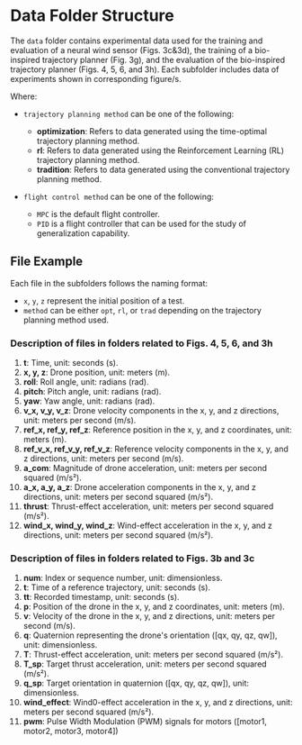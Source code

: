  # Data Folder Structure

The `data` folder contains experimental data used for the training and evaluation of a neural wind sensor (Figs. 3c&3d), the training of a bio-inspired trajectory planner (Fig. 3g), and the evaluation of the bio-inspired trajectory planner (Figs. 4, 5, 6, and 3h). 
Each subfolder includes data of experiments shown in corresponding figure/s.


Where:
- `trajectory planning method` can be one of the following:
  - **optimization**: Refers to data generated using the time-optimal trajectory planning method.
  - **rl**: Refers to data generated using the Reinforcement Learning (RL) trajectory planning method.
  - **tradition**: Refers to data generated using the conventional trajectory planning method.

- `flight control method` can be one of the following:
  - `MPC` is the default flight controller. 
  - `PID` is a flight controller that can be used for the study of generalization capability.


## File Example

Each file in the subfolders follows the naming format:
- `x`, `y`, `z` represent the initial position of a test.
- `method` can be either `opt`, `rl`, or `trad` depending on the trajectory planning method used.



### Description of files in folders related to Figs. 4, 5, 6, and 3h

1. **t**: Time, unit: seconds (s).  
2. **x, y, z**: Drone position, unit: meters (m).  
3. **roll**: Roll angle, unit: radians (rad).  
4. **pitch**: Pitch angle, unit: radians (rad).  
5. **yaw**: Yaw angle, unit: radians (rad).  
6. **v_x, v_y, v_z**: Drone velocity components in the x, y, and z directions, unit: meters per second (m/s).  
7. **ref_x, ref_y, ref_z**: Reference position in the x, y, and z coordinates, unit: meters (m).  
8. **ref_v_x, ref_v_y, ref_v_z**: Reference velocity components in the x, y, and z directions, unit: meters per second (m/s).  
9. **a_com**: Magnitude of drone acceleration, unit: meters per second squared (m/s²).  
10. **a_x, a_y, a_z**: Drone acceleration components in the x, y, and z directions, unit: meters per second squared (m/s²).  
11. **thrust**: Thrust-effect acceleration, unit: meters per second squared (m/s²).  
12. **wind_x, wind_y, wind_z**: Wind-effect acceleration in the x, y, and z directions, unit: meters per second squared (m/s²).  

### Description of files in folders related to Figs. 3b and 3c

1. **num**: Index or sequence number, unit: dimensionless.  
2. **t**: Time of a reference trajectory, unit: seconds (s).  
3. **tt**: Recorded timestamp, unit: seconds (s).  
4. **p**: Position of the drone in the x, y, and z coordinates, unit: meters (m).  
5. **v**: Velocity of the drone in the x, y, and z directions, unit: meters per second (m/s).  
6. **q**: Quaternion representing the drone's orientation \([qx, qy, qz, qw]\), unit: dimensionless.  
7. **T**: Thrust-effect acceleration, unit: meters per second squared (m/s²).  
8. **T_sp**: Target thrust acceleration, unit: meters per second squared (m/s²).  
9. **q_sp**: Target orientation in quaternion \([qx, qy, qz, qw]\), unit: dimensionless.  
10. **wind_effect**: Wind0-effect acceleration in the x, y, and z directions, unit: meters per second squared (m/s²).  
11. **pwm**: Pulse Width Modulation (PWM) signals for motors \([motor1, motor2, motor3, motor4]\)

